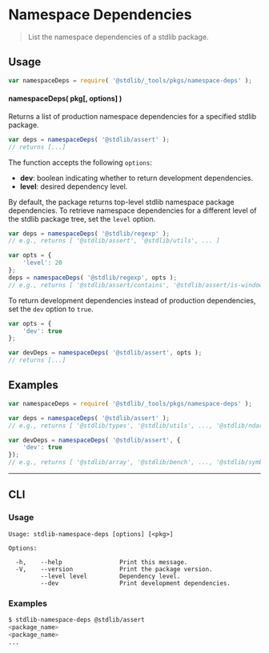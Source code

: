 <!--

@license Apache-2.0

Copyright (c) 2021 The Stdlib Authors.

Licensed under the Apache License, Version 2.0 (the "License");
you may not use this file except in compliance with the License.
You may obtain a copy of the License at

   http://www.apache.org/licenses/LICENSE-2.0

Unless required by applicable law or agreed to in writing, software
distributed under the License is distributed on an "AS IS" BASIS,
WITHOUT WARRANTIES OR CONDITIONS OF ANY KIND, either express or implied.
See the License for the specific language governing permissions and
limitations under the License.

-->

# Namespace Dependencies

> List the namespace dependencies of a stdlib package.

<section class="usage">

## Usage

```javascript
var namespaceDeps = require( '@stdlib/_tools/pkgs/namespace-deps' );
```

#### namespaceDeps( pkg\[, options] )

Returns a list of production namespace dependencies for a specified stdlib package.

```javascript
var deps = namespaceDeps( '@stdlib/assert' );
// returns [...]
```

The function accepts the following `options`:

-   **dev**: boolean indicating whether to return development dependencies.
-   **level**: desired dependency level.

By default, the package returns top-level stdlib namespace package dependencies. To retrieve namespace dependencies for a different level of the stdlib package tree, set the `level` option.

```javascript
var deps = namespaceDeps( '@stdlib/regexp' );
// e.g., returns [ '@stdlib/assert', '@stdlib/utils', ... ]

var opts = {
    'level': 20
};
deps = namespaceDeps( '@stdlib/regexp', opts );
// e.g., returns [ '@stdlib/assert/contains', '@stdlib/assert/is-windows', ... ]
```

To return development dependencies instead of production dependencies, set the `dev` option to `true`.

```javascript
var opts = {
    'dev': true
};

var devDeps = namespaceDeps( '@stdlib/assert', opts );
// returns [...]
```

</section>

<!-- /.usage -->

<section class="notes">

</section>

<!-- /.notes -->

<section class="examples">

## Examples

<!-- eslint no-undef: "error" -->

```javascript
var namespaceDeps = require( '@stdlib/_tools/pkgs/namespace-deps' );

var deps = namespaceDeps( '@stdlib/assert' );
// e.g., returns [ '@stdlib/types', '@stdlib/utils', ..., '@stdlib/ndarray', '@stdlib/number' ]

var devDeps = namespaceDeps( '@stdlib/assert', {
    'dev': true
});
// e.g., returns [ '@stdlib/array', '@stdlib/bench', ..., '@stdlib/symbol', 'proxyquire' ]
```

</section>

<!-- /.examples -->

* * *

<section class="cli">

## CLI

<section class="usage">

### Usage

```text
Usage: stdlib-namespace-deps [options] [<pkg>]

Options:

  -h,    --help                Print this message.
  -V,    --version             Print the package version.
         --level level         Dependency level.
         --dev                 Print development dependencies.
```

</section>

<!-- /.usage -->

<section class="notes">

</section>

<!-- /.notes -->

<section class="examples">

### Examples

```bash
$ stdlib-namespace-deps @stdlib/assert
<package_name>
<package_name>
...
```

</section>

<!-- /.examples -->

</section>

<!-- /.cli -->

<section class="links">

</section>

<!-- /.links -->
